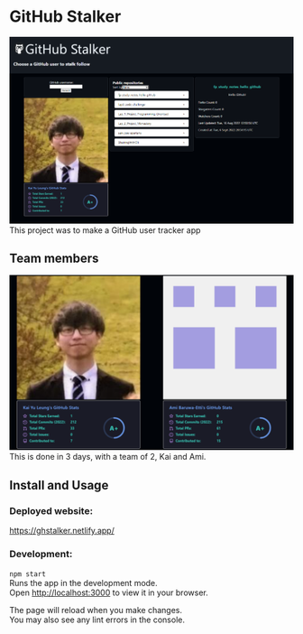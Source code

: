 # GitHub Stalker
![webpage preview in a desktop view](./readme/kaiyuleung_profile.png)
This project was to make a GitHub user tracker app



## Team members
![team members](./readme/team_members.png)
This is done in 3 days, with a team of 2, Kai and Ami.

## Install and Usage

### Deployed website:
https://ghstalker.netlify.app/

### Development:
`npm start`\
Runs the app in the development mode.\
Open [http://localhost:3000](http://localhost:3000) to view it in your browser.

The page will reload when you make changes.\
You may also see any lint errors in the console.

<!-- ## Excalidraw:
https://excalidraw.com/#room=216106ec835cb775249e,nM_bXxx0JpMpoQpxeYnzxQ -->
